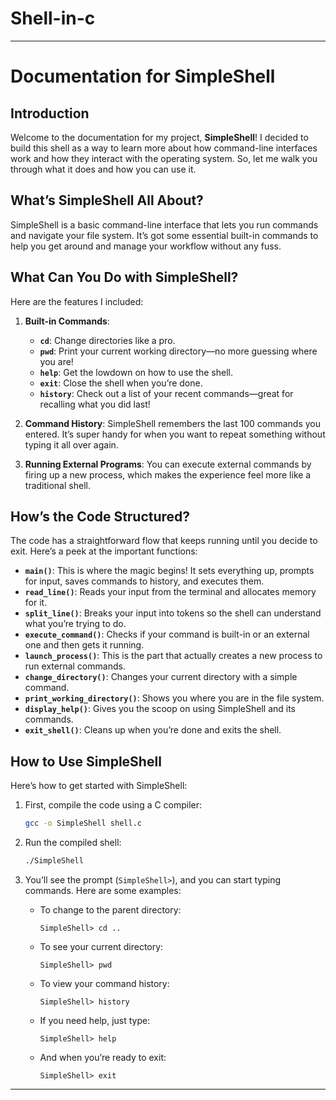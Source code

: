 # Shell-in-c


---

# Documentation for SimpleShell

## Introduction
Welcome to the documentation for my project, **SimpleShell**! I decided to build this shell as a  way to learn more about how command-line interfaces work and how they interact with the operating system. So, let me walk you through what it does and how you can use it.

## What’s SimpleShell All About?
SimpleShell is a basic command-line interface that lets you run commands and navigate your file system. It’s got some essential built-in commands to help you get around and manage your workflow without any fuss.

## What Can You Do with SimpleShell?
Here are the features I included:

1. **Built-in Commands**:
   - **`cd`**: Change directories like a pro.
   - **`pwd`**: Print your current working directory—no more guessing where you are!
   - **`help`**: Get the lowdown on how to use the shell.
   - **`exit`**: Close the shell when you’re done.
   - **`history`**: Check out a list of your recent commands—great for recalling what you did last!

2. **Command History**: SimpleShell remembers the last 100 commands you entered. It’s super handy for when you want to repeat something without typing it all over again.

3. **Running External Programs**: You can execute external commands by firing up a new process, which makes the experience feel more like a traditional shell.

## How’s the Code Structured?
The code has a straightforward flow that keeps running until you decide to exit. Here’s a peek at the important functions:

- **`main()`**: This is where the magic begins! It sets everything up, prompts for input, saves commands to history, and executes them.
- **`read_line()`**: Reads your input from the terminal and allocates memory for it. 
- **`split_line()`**: Breaks your input into tokens so the shell can understand what you’re trying to do.
- **`execute_command()`**: Checks if your command is built-in or an external one and then gets it running.
- **`launch_process()`**: This is the part that actually creates a new process to run external commands.
- **`change_directory()`**: Changes your current directory with a simple command.
- **`print_working_directory()`**: Shows you where you are in the file system.
- **`display_help()`**: Gives you the scoop on using SimpleShell and its commands.
- **`exit_shell()`**: Cleans up when you’re done and exits the shell.

## How to Use SimpleShell
Here’s how to get started with SimpleShell:

1. First, compile the code using a C compiler:
   ```bash
   gcc -o SimpleShell shell.c
   ```

2. Run the compiled shell:
   ```bash
   ./SimpleShell
   ```

3. You’ll see the prompt (`SimpleShell>`), and you can start typing commands. Here are some examples:
   - To change to the parent directory:
     ```
     SimpleShell> cd ..
     ```
   - To see your current directory:
     ```
     SimpleShell> pwd
     ```
   - To view your command history:
     ```
     SimpleShell> history
     ```
   - If you need help, just type:
     ```
     SimpleShell> help
     ```
   - And when you’re ready to exit:
     ```
     SimpleShell> exit
     ```

--- 
